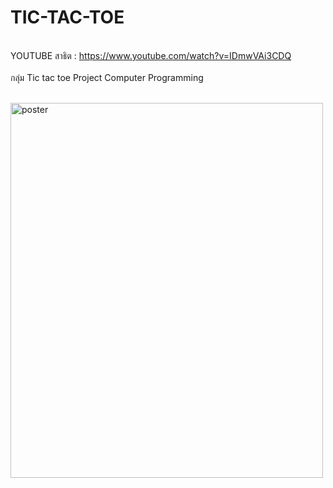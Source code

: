 # TIC-TAC-TOE

<br>YOUTUBE สาธิต : https://www.youtube.com/watch?v=IDmwVAi3CDQ<br>
<br>กลุ่ม Tic tac toe Project Computer Programming<br>

<br>
  <img src="POSOSOSOS" alt="poster" width="500" height="600">
<br>

